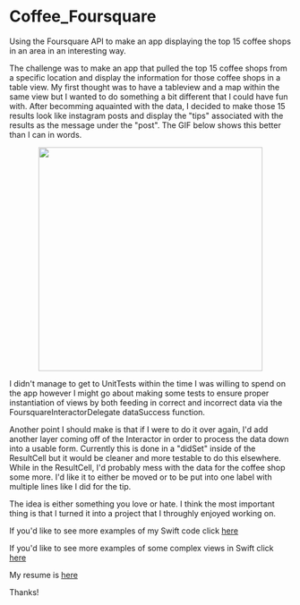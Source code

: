 # Coffee_Foursquare
Using the Foursquare API to make an app displaying the top 15 coffee shops in an area in an interesting way.

The challenge was to make an app that pulled the top 15 coffee shops from a specific location and display the information for those coffee shops in a table view. My first thought was to have a tableview and a map within the same view but I wanted to do something a bit different that I could have fun with. After becomming aquainted with the data, I decided to make those 15 results look like instagram posts and display the "tips" associated with the results as the message under the "post". The GIF below shows this better than I can in words. 

<p align="center">
	<a href="https://github.com/StevenWorrall/Coffee_Foursquare/blob/master/Coffee_Example.gif"><img src="https://github.com/StevenWorrall/Coffee_Foursquare/blob/master/Coffee_Example.gif" height=400px width=auto ></a>
</p>

I didn't manage to get to UnitTests within the time I was willing to spend on the app however I might go about making some tests to ensure proper instantiation of views by both feeding in correct and incorrect data via the FoursquareInteractorDelegate dataSuccess function. 

Another point I should make is that if I were to do it over again, I'd add another layer coming off of the Interactor in order to process the data down into a usable form. Currently this is done in a "didSet" inside of the ResultCell but it would be cleaner and more testable to do this elsewhere. While in the ResultCell, I'd probably mess with the data for the coffee shop some more. I'd like it to either be moved or to be put into one label with multiple lines like I did for the tip.

The idea is either something you love or hate. I think the most important thing is that I turned it into a project that I throughly enjoyed working on. 

If you'd like to see more examples of my Swift code click [here](https://github.com/StevenWorrall/Swift_Practice)

If you'd like to see more examples of some complex views in Swift click [here](https://github.com/StevenWorrall/Netflix_Clone)

My resume is [here](https://github.com/StevenWorrall/Resume/blob/master/Steven_Worrall.pdf)

Thanks!
